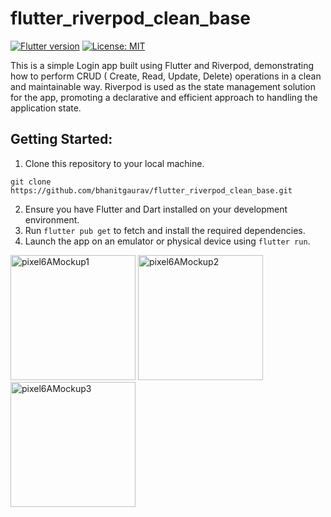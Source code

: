 # flutter_riverpod_clean_base

[![Flutter version](https://img.shields.io/badge/flutter-stable-blue?logo=flutter)](https://flutter.dev/docs/development/tools/sdk/releases)
[![License: MIT](https://img.shields.io/badge/license-MIT-purple.svg)](https://opensource.org/licenses/MIT)

This is a simple Login app built using Flutter and Riverpod, demonstrating how to perform CRUD (
Create, Read, Update, Delete) operations in a clean and maintainable way. Riverpod is used as the
state management solution for the app, promoting a declarative and efficient approach to handling
the application state.

## Getting Started:

1. Clone this repository to your local machine.

```
git clone https://github.com/bhanitgaurav/flutter_riverpod_clean_base.git
```

2. Ensure you have Flutter and Dart installed on your development environment.
3. Run ```flutter pub get``` to fetch and install the required dependencies.
4. Launch the app on an emulator or physical device using ```flutter run```.

<p align="left">
 <img width="200" alt="pixel6AMockup1" src="https://github.com/bhanitgaurav/flutter_riverpod_clean_base/assets/66617776/97c3b295-a8f6-4bd2-8a26-e2a6735ef4ee" />

<img width="200" alt="pixel6AMockup2" src="https://github.com/bhanitgaurav/flutter_riverpod_clean_base/assets/66617776/6ffab826-0933-44a1-8b46-ccbf95b330cd" />

<img width="200" alt="pixel6AMockup3" src="https://github.com/bhanitgaurav/flutter_riverpod_clean_base/assets/66617776/3aabc1ef-d005-421b-8c55-ef960a573d2c" />
</p>
